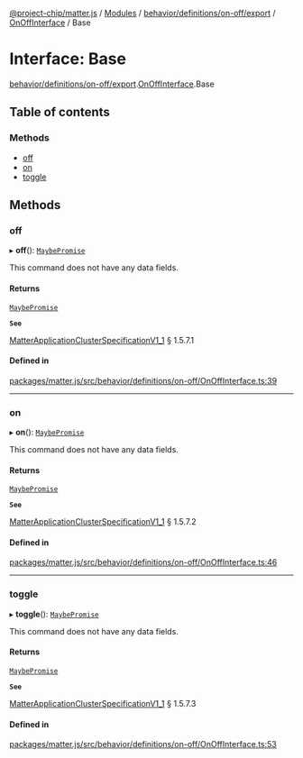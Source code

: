 [@project-chip/matter.js](../README.md) / [Modules](../modules.md) / [behavior/definitions/on-off/export](../modules/behavior_definitions_on_off_export.md) / [OnOffInterface](../modules/behavior_definitions_on_off_export.OnOffInterface.md) / Base

# Interface: Base

[behavior/definitions/on-off/export](../modules/behavior_definitions_on_off_export.md).[OnOffInterface](../modules/behavior_definitions_on_off_export.OnOffInterface.md).Base

## Table of contents

### Methods

- [off](behavior_definitions_on_off_export.OnOffInterface.Base.md#off)
- [on](behavior_definitions_on_off_export.OnOffInterface.Base.md#on)
- [toggle](behavior_definitions_on_off_export.OnOffInterface.Base.md#toggle)

## Methods

### off

▸ **off**(): [`MaybePromise`](../modules/util_export.md#maybepromise)

This command does not have any data fields.

#### Returns

[`MaybePromise`](../modules/util_export.md#maybepromise)

**`See`**

[MatterApplicationClusterSpecificationV1_1](spec_export.MatterApplicationClusterSpecificationV1_1.md) § 1.5.7.1

#### Defined in

[packages/matter.js/src/behavior/definitions/on-off/OnOffInterface.ts:39](https://github.com/project-chip/matter.js/blob/3adaded6/packages/matter.js/src/behavior/definitions/on-off/OnOffInterface.ts#L39)

___

### on

▸ **on**(): [`MaybePromise`](../modules/util_export.md#maybepromise)

This command does not have any data fields.

#### Returns

[`MaybePromise`](../modules/util_export.md#maybepromise)

**`See`**

[MatterApplicationClusterSpecificationV1_1](spec_export.MatterApplicationClusterSpecificationV1_1.md) § 1.5.7.2

#### Defined in

[packages/matter.js/src/behavior/definitions/on-off/OnOffInterface.ts:46](https://github.com/project-chip/matter.js/blob/3adaded6/packages/matter.js/src/behavior/definitions/on-off/OnOffInterface.ts#L46)

___

### toggle

▸ **toggle**(): [`MaybePromise`](../modules/util_export.md#maybepromise)

This command does not have any data fields.

#### Returns

[`MaybePromise`](../modules/util_export.md#maybepromise)

**`See`**

[MatterApplicationClusterSpecificationV1_1](spec_export.MatterApplicationClusterSpecificationV1_1.md) § 1.5.7.3

#### Defined in

[packages/matter.js/src/behavior/definitions/on-off/OnOffInterface.ts:53](https://github.com/project-chip/matter.js/blob/3adaded6/packages/matter.js/src/behavior/definitions/on-off/OnOffInterface.ts#L53)
